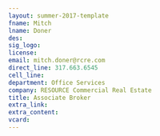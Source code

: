 ```yaml
---
layout: summer-2017-template 
fname: Mitch
lname: Doner
des: 
sig_logo: 
license: 
email: mitch.doner@rcre.com
direct_line: 317.663.6545
cell_line: 
department: Office Services
company: RESOURCE Commercial Real Estate
title: Associate Broker
extra_link: 
extra_content: 
vcard: 
---
```


